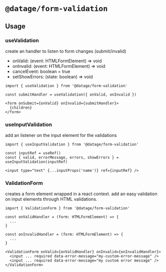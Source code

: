 # `@datage/form-validation`

## Usage

### useValidation
create an handler to listen to form changes (submit/invalid)
 - onValid: (event: HTMLFormElement) => void
 - onInvalid: (event: HTMLFormElement) => void
 - cancelEvent: boolean = true
 - setShowErrors: (state: boolean) => void
```
import { useValidation } from '@datage/form-validation'

const submitHandler = useValidation({ onValid, onInvalid })

<form onSubmit={onValid} onInvalid={submitHandler}>
  {children}
</form>
```


### useInputValidation
add an listener on the input element for the validations
```
import { useInputValidation } from '@datage/form-validation'

const inputRef = useRef()
const { valid, errorMessage, errors, showErrors } = useInputValidation(inputRef)

<input type="text" {...inputProps('name')} ref={inputRef} />
```


### ValidationForm
creates a form element wrapped in a react context. add an easy validation on input elements through HTML validations.
```
import { ValidationForm } from '@datage/form-validation'

const onValidHandler = (form: HTMLFormElement) => {
  ...
}

const onInvalidHandler = (form: HTMLFormElement) => {
  ...
}

<ValidationForm onValid={onValidHandler} onInvalid={onInvalidHandler}>
  <input ... required data-error-message="my-custom-error-message" />
  <input ... required data-error-message="my custom error message" />
</ValidationForm>
```

